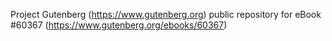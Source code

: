 Project Gutenberg (https://www.gutenberg.org) public repository for eBook #60367 (https://www.gutenberg.org/ebooks/60367)
